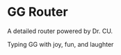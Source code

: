 GG Router
======================================
A detailed router powered by Dr. CU.

Typing GG with joy, fun, and laughter